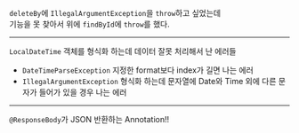`deleteBy`에 `IllegalArgumentException`을 `throw`하고 싶었는데   
기능을 못 찾아서 위에 `findById`에 `throw`를 했다.

---

`LocalDateTime` 객체를 형식화 하는데 데이터 잘못 처리해서 난 에러들   
+ `DateTimeParseException` 지정한 format보다 index가 길면 나는 에러   
+ `IllegalArgumentException` 형식화 하는데 문자열에 Date와 Time 외에 다른 문자가 들어가 있을 경우 나는 에러

---

`@ResponseBody`가 JSON 반환하는 Annotation!! 
